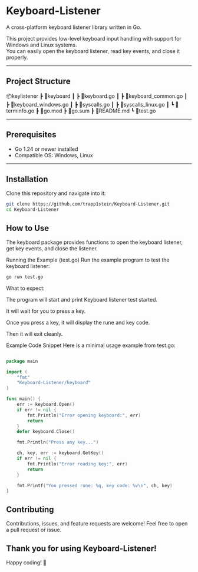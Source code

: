 # Keyboard-Listener

A cross-platform keyboard listener library written in Go.

This project provides low-level keyboard input handling with support for Windows and Linux systems.  
You can easily open the keyboard listener, read key events, and close it properly.

---

## Project Structure

📦keylistener
 ┣ 📂keyboard
 ┃ ┣ 📜keyboard.go
 ┃ ┣ 📜keyboard_common.go
 ┃ ┣ 📜keyboard_windows.go
 ┃ ┣ 📜syscalls.go
 ┃ ┣ 📜syscalls_linux.go
 ┃ ┗ 📜terminfo.go
 ┣ 📜go.mod
 ┣ 📜go.sum
 ┣ 📜README.md
 ┗ 📜test.go

 ---

## Prerequisites

- Go 1.24 or newer installed  
- Compatible OS: Windows, Linux

---

## Installation

Clone this repository and navigate into it:

```bash
git clone https://github.com/trapp1stein/Keyboard-Listener.git
cd Keyboard-Listener

```


## How to Use
The keyboard package provides functions to open the keyboard listener, get key events, and close the listener.

Running the Example (test.go)
Run the example program to test the keyboard listener:

```bash
go run test.go

```

What to expect:

The program will start and print Keyboard listener test started.

It will wait for you to press a key.

Once you press a key, it will display the rune and key code.

Then it will exit cleanly.

Example Code Snippet
Here is a minimal usage example from test.go:

```go

package main

import (
	"fmt"
	"Keyboard-Listener/keyboard"
)

func main() {
	err := keyboard.Open()
	if err != nil {
		fmt.Println("Error opening keyboard:", err)
		return
	}
	defer keyboard.Close()

	fmt.Println("Press any key...")

	ch, key, err := keyboard.GetKey()
	if err != nil {
		fmt.Println("Error reading key:", err)
		return
	}

	fmt.Printf("You pressed rune: %q, key code: %v\n", ch, key)
}
```

## Contributing
Contributions, issues, and feature requests are welcome!
Feel free to open a pull request or issue.

## Thank you for using Keyboard-Listener!
Happy coding! 🚀